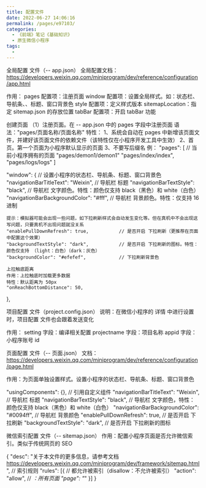 ```yaml
---
title: 配置文件
date: 2022-06-27 14:06:16
permalink: /pages/e97103/
categories:
  - 《前端》笔记《基础知识》
  - 原生微信小程序
tags:
  - 
---
```

全局配置 文件（-- app.json）
  全局配置文档：https://developers.weixin.qq.com/miniprogram/dev/reference/configuration/app.html

  作用：
    pages 配置项：注册页面
    window 配置项：设置全局样式。如：状态栏、导航条、、标题、窗口背景色
    style 配置项：定义样式版本
    sitemapLocation：指定 sitemap.json 的存放位置
    tabBar 配置项：开启 tabBar 功能 

  创建页面
    （1）注册页面。在 -- app.json 中的 pages 字段中注册页面
      语法："pages/页面名称/页面名称"
      特性：
        1、系统会自动在 pages 中新增该页面文件，并建好该页面文件的依赖文件（该特性仅在小程序开发工具中生效）
        2、首页。第一个页面为小程序默认显示的页面
        3、不要写后缀名
      例：
        "pages": [  // 当前小程序拥有的页面
          "pages/demon1/demon1"
          "pages/index/index",
          "pages/logs/logs"
        ]

  "window": {                                // 设置小程序的状态栏、导航条、标题、窗口背景色
    "navigationBarTitleText": "Weixin",      // 导航栏 标题
    "navigationBarTextStyle": "black",       // 导航栏 文字颜色。特性：颜色仅支持 black（黑色）和 white（白色）
    "navigationBarBackgroundColor": "#fff",  // 导航栏 背景颜色。特性：仅支持 16 进制

    提示：模拟器可能会出现一些问题，如下拉刷新样式会自动发生变化等。但在真机中不会出现这写问题，只要真机不出现问题就没关系
    "enablePullDownRefresh": true,           // 是否开启 下拉刷新（更推荐在页面中配置这个效果）
    "backgroundTextStyle": "dark",           // 是否开启 下拉刷新的图标。特性：颜色仅支持 （light：白色）（dark：灰色）
    "backgroundColor": "#efefef",            // 下拉刷新背景色

    上拉触底距离
    作用：上拉触底时加载更多数据
    特性：默认距离为 50px
    "onReachBottomDistance": 50,
  },

项目配置 文件（project.config.json）
  说明：在微信小程序的 详情 中进行设置时，项目配置 文件也会跟着发送变化

  作用：
    setting 字段：编译相关配置
    projectname 字段：项目名称
    appid 字段：小程序账号 id

页面配置 文件（-- 页面.json）
  文档：https://developers.weixin.qq.com/miniprogram/dev/reference/configuration/page.html

  作用：为页面单独设置样式。设置小程序的状态栏、导航条、标题、窗口背景色

  "usingComponents": {},                      // 引用自定义组件
  "navigationBarTitleText": "Weixin",         // 导航栏 标题
  "navigationBarTextStyle": "black",          // 导航栏 文字颜色，特性：颜色仅支持 black（黑色）和 white（白色）
  "navigationBarBackgroundColor": "#0094ff",  // 导航栏 背景颜色
  "enablePullDownRefresh": true,              // 是否开启 下拉刷新
  "backgroundTextStyle": "dark",              // 是否开启 下拉刷新的图标

微信索引配置 文件（-- sitemap.json）
  作用：配置小程序页面是否允许微信索引。类似于传统网页的 SEO

  {
    "desc": "关于本文件的更多信息，请参考文档 https://developers.weixin.qq.com/miniprogram/dev/framework/sitemap.html",
    // 索引规则
    "rules": [{
    // 都允许被索引（disallow：不允许被索引）
    "action": "allow",
    // *：所有页面
    "page": "*"
    }]
  }